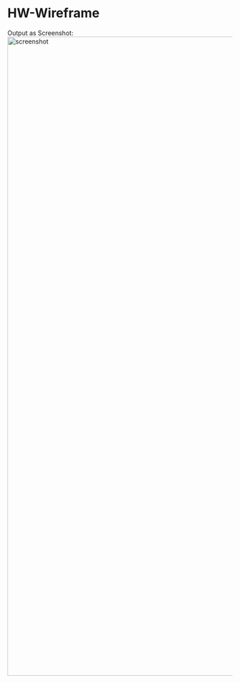 # HW-Wireframe

Output as Screenshot:
<img width="1431" alt="screenshot" src="https://user-images.githubusercontent.com/54870343/64928888-2c7aa680-d7ec-11e9-93a0-ccad4fe010a2.png">
